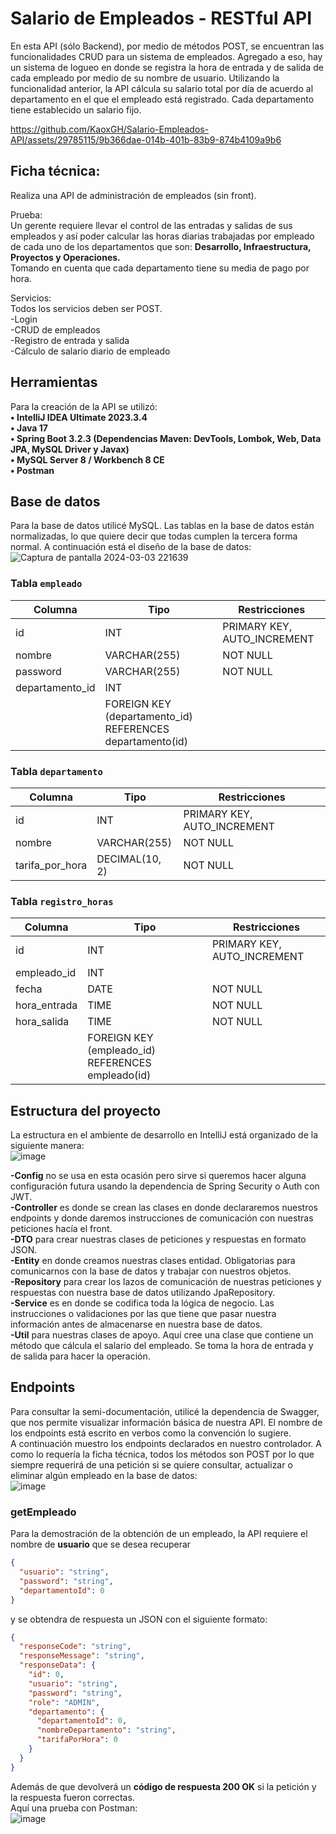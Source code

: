 # Salario de Empleados - RESTful API

En esta API (sólo Backend), por medio de métodos POST, se encuentran las funcionalidades CRUD para un sistema de empleados. Agregado a eso, hay un sistema de logueo en donde
se registra la hora de entrada y de salida de cada empleado por medio de su nombre de usuario. Utilizando la funcionalidad anterior, la API cálcula su salario total por día de 
acuerdo al departamento en el que el empleado está registrado. Cada departamento tiene establecido un salario fijo.  

https://github.com/KaoxGH/Salario-Empleados-API/assets/29785115/9b366dae-014b-401b-83b9-874b4109a9b6

## Ficha técnica:
Realiza una API de administración de empleados (sin front).

Prueba:  
Un gerente requiere llevar el control de las entradas y salidas de sus empleados y así poder calcular las horas diarias trabajadas por
empleado de cada uno de los departamentos que son: **Desarrollo, Infraestructura, Proyectos y Operaciones.**  
Tomando en cuenta que cada departamento tiene su media de pago por hora.

Servicios:  
Todos los servicios deben ser POST.  
-Login  
-CRUD de empleados  
-Registro de entrada y salida  
-Cálculo de salario diario de empleado

## Herramientas

Para la creación de la API se utilizó:  
**• IntelliJ IDEA Ultimate 2023.3.4**  
**• Java 17**  
**• Spring Boot 3.2.3 (Dependencias Maven: DevTools, Lombok, Web, Data JPA, MySQL Driver y Javax)**  
**• MySQL Server 8 / Workbench 8 CE**  
**• Postman**  

## Base de datos
Para la base de datos utilicé MySQL. Las tablas en la base de datos están normalizadas, lo que quiere decir que todas cumplen la tercera forma normal. A continuación está el diseño de
la base de datos:  
![Captura de pantalla 2024-03-03 221639](https://github.com/KaoxGH/Salario-Empleados-API/assets/29785115/07a3a203-457e-4993-b7ce-df815f36488d)

### Tabla `empleado`

| Columna         | Tipo          | Restricciones     |
|-----------------|---------------|-------------------|
| id              | INT           | PRIMARY KEY, AUTO_INCREMENT |
| nombre          | VARCHAR(255)  | NOT NULL          |
| password        | VARCHAR(255)  | NOT NULL          |
| departamento_id | INT           |                   |
|                 | FOREIGN KEY (departamento_id) REFERENCES departamento(id) |

### Tabla `departamento`

| Columna       | Tipo          | Restricciones     |
|---------------|---------------|-------------------|
| id            | INT           | PRIMARY KEY, AUTO_INCREMENT |
| nombre        | VARCHAR(255)  | NOT NULL          |
| tarifa_por_hora | DECIMAL(10, 2) | NOT NULL      |

### Tabla `registro_horas`

| Columna       | Tipo          | Restricciones     |
|---------------|---------------|-------------------|
| id            | INT           | PRIMARY KEY, AUTO_INCREMENT |
| empleado_id   | INT           |                   |
| fecha         | DATE          | NOT NULL          |
| hora_entrada  | TIME          | NOT NULL          |
| hora_salida   | TIME          | NOT NULL          |
|               | FOREIGN KEY (empleado_id) REFERENCES empleado(id) |


## Estructura del proyecto
La estructura en el ambiente de desarrollo en IntelliJ está organizado de la siguiente manera:  
![image](https://github.com/KaoxGH/Salario-Empleados-API/assets/29785115/f25daa0d-c02c-406d-856d-e216241d5e29)

**-Config** no se usa en esta ocasión pero sirve si queremos hacer alguna configuración futura usando la dependencia de Spring Security o Auth con JWT.  
**-Controller** es donde se crean las clases en donde declararemos nuestros endpoints y donde daremos instrucciones de comunicación con nuestras peticiones hacía el front.  
**-DTO** para crear nuestras clases de peticiones y respuestas en formato JSON.  
**-Entity** en donde creamos nuestras clases entidad. Obligatorias para comunicarnos con la base de datos y trabajar con nuestros objetos.  
**-Repository** para crear los lazos de comunicación de nuestras peticiones y respuestas con nuestra base de datos utilizando JpaRepository.  
**-Service** es en donde se codifica toda la lógica de negocio. Las instrucciones o validaciones por las que tiene que pasar nuestra información antes de almacenarse en nuestra base de datos.  
**-Util** para nuestras clases de apoyo. Aquí cree una clase que contiene un método que cálcula el salario del empleado. Se toma la hora de entrada y de salida para hacer la operación.  

## Endpoints
Para consultar la semi-documentación, utilicé la dependencia de Swagger, que nos permite visualizar información básica de nuestra API. El nombre de los endpoints está escrito en verbos como la convención lo sugiere.  
A continuación muestro los endpoints declarados en nuestro controlador. A como lo requería la ficha técnica, todos los métodos son POST por lo que siempre requerirá de una petición
si se quiere consultar, actualizar o eliminar algún empleado en la base de datos:  
![image](https://github.com/KaoxGH/Salario-Empleados-API/assets/29785115/a0caf134-7083-4c5b-a513-236c4f2673ef)

### getEmpleado
Para la demostración de la obtención de un empleado, la API requiere el nombre de **usuario** que se desea recuperar   
```json
{
  "usuario": "string",
  "password": "string",
  "departamentoId": 0
}
```
y se obtendra de respuesta un JSON con el siguiente formato:  
```json
{
  "responseCode": "string",
  "responseMessage": "string",
  "responseData": {
    "id": 0,
    "usuario": "string",
    "password": "string",
    "role": "ADMIN",
    "departamento": {
      "departamentoId": 0,
      "nombreDepartamento": "string",
      "tarifaPorHora": 0
    }
  }
}
```
Además de que devolverá un **código de respuesta 200 OK** si la petición y la respuesta fueron correctas.  
Aquí una prueba con Postman:  
![image](https://github.com/KaoxGH/Salario-Empleados-API/assets/29785115/0b4d030e-c542-4dc3-bfec-6dfc8f8d88e8)
